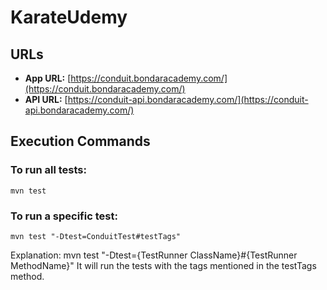 # KarateUdemy

## URLs

- **App URL:** [https://conduit.bondaracademy.com/](https://conduit.bondaracademy.com/)
- **API URL:** [https://conduit-api.bondaracademy.com/](https://conduit-api.bondaracademy.com/)

## Execution Commands

### To run all tests:

```shell
mvn test
```
### To run a specific test:

```shell
mvn test "-Dtest=ConduitTest#testTags"
```

Explanation: mvn test "-Dtest={TestRunner ClassName}#{TestRunner MethodName}"
It will run the tests with the tags mentioned in the testTags method.